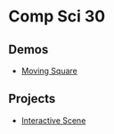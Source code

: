 # Comp Sci 30

## Demos
- [Moving Square](moving-square)



## Projects 
- [Interactive Scene](interactive-scene)